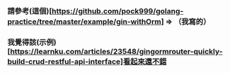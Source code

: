 ### 請參考(這個)[https://github.com/pock999/golang-practice/tree/master/example/gin-withOrm] => （我寫的）
### 我覺得該(示例)[https://learnku.com/articles/23548/gingormrouter-quickly-build-crud-restful-api-interface]看起來還不錯